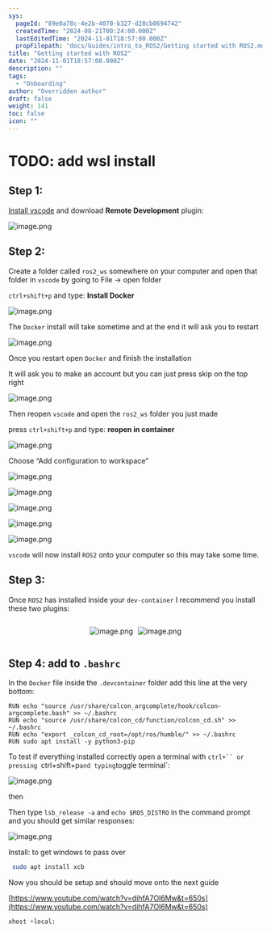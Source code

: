 ```yaml
---
sys:
  pageId: "89e0a78c-4e2b-4070-b327-d28cb0694742"
  createdTime: "2024-08-21T00:24:00.000Z"
  lastEditedTime: "2024-11-01T18:57:00.000Z"
  propFilepath: "docs/Guides/intro_to_ROS2/Getting started with ROS2.md"
title: "Getting started with ROS2"
date: "2024-11-01T18:57:00.000Z"
description: ""
tags:
  - "Onboarding"
author: "Overridden author"
draft: false
weight: 141
toc: false
icon: ""
---
```


# TODO: add wsl install

## Step 1:

[Install vscode](https://code.visualstudio.com/download) and download **Remote Development** plugin:

![image.png](https://prod-files-secure.s3.us-west-2.amazonaws.com/d518164a-d88e-44d1-a4ee-3adb3bd8bce0/efb52993-1881-4a40-b95e-6f020334f022/image.png?X-Amz-Algorithm=AWS4-HMAC-SHA256&X-Amz-Content-Sha256=UNSIGNED-PAYLOAD&X-Amz-Credential=ASIAZI2LB466SPPQGGV7%2F20250210%2Fus-west-2%2Fs3%2Faws4_request&X-Amz-Date=20250210T081121Z&X-Amz-Expires=3600&X-Amz-Security-Token=IQoJb3JpZ2luX2VjEKD%2F%2F%2F%2F%2F%2F%2F%2F%2F%2FwEaCXVzLXdlc3QtMiJGMEQCIBtpKkKQjjaRzzYgw0NgBUBJwoHiFkH1hZ57H1%2FYj8KNAiB62SMKTLLbtL8M9QLOZ2tcPado97Hp3fJPJR%2Bz9HCUUCqIBAi5%2F%2F%2F%2F%2F%2F%2F%2F%2F%2F8BEAAaDDYzNzQyMzE4MzgwNSIMdA2eqACCpy3%2Fp1UaKtwDVQKHc5bKpp%2BWdv6e1QQUWBCDi2Yv5Pl0TcLz%2FsVrP0ieas7ChKGXwGbkJv1Z9XC3WPANzPD54p4V3AzHwEXruvMYg83Y0M4rXcHdgzia%2FBXw%2FObGy3j%2BYO5ZURoyPk08UA34u5DooDmRYjOdklpWopbk1ATyeOBNUG1XMFM80i%2BnrLKO4CpWrgRSmLxjqPeBqfNPp%2BejN3W7opBl%2FaZcr35yotLG2%2BQDT%2BTTxz%2Fk49ZXj%2Brc368jyLszI3nqVBoZX%2FcO90m6yh%2FVDnNy%2FgKEKLA22Q%2F6Jv9tvcQDg5%2FexBMoB5%2FzO5bMN5bKaPxW%2BPlSxeUsjl4r7w%2FxB%2FT5qgiqPJNN0bgwgm304iEq86gw9%2FivuaJqm14edmlTGSv36ZminmvoejPIOorIKvtx4%2Ff3dmmAjrslf%2BnXoLzKG5czK5C0cgaatO%2B4KqXAb8ki69JsMBEqBDjKzYBCIONiErUPsuIyo5pHXYHLYAi43cqV0StghbEGE7MS4hqcUl3H6rj7Zotb%2FvS1B2BtZlsCrt%2Be%2FEDFs6RMZT5KeFoii7acnosrd6nrur4RMgrlO2qi3gMAIHOWptWQrrehR0iATXpM35l6caO07Nle6tHniYWnUcoAnFbcMQL3gMZxkMAw%2B9imvQY6pgFMicV9BS3gj5Kr3L5Fx9ohIE2Ypt7%2FDjOdP5Lxo1AG%2FNOhj2XZN6HjQ%2BY2UJX0q8NRCVP0PGn0PsPfLYKSFGndmrimbcr4kv2%2Fdq%2BNvDsieYR53ZBLdoW8f2y97ZDQxXkSOV%2B%2FXck%2FT3seQNUAtmi0H8AphZxV4KvvPCQ9KmrxEs8trHAGp8Utzahf%2FMuzMDfxFbPSvB8zd3GkeHRvofvSFoBQ2c0u&X-Amz-Signature=e952c92c3836ad16c197e82456e7a280633e9d3eb9384cbae482c368bb3ce971&X-Amz-SignedHeaders=host&x-id=GetObject)

## Step 2:

Create a folder called `ros2_ws` somewhere on your computer and open that folder in `vscode` by going to File → open folder 

`ctrl+shift+p` and type: **Install Docker**

![image.png](https://prod-files-secure.s3.us-west-2.amazonaws.com/d518164a-d88e-44d1-a4ee-3adb3bd8bce0/2269dc0e-1cd5-47ff-bceb-c04ad9b2eab0/image.png?X-Amz-Algorithm=AWS4-HMAC-SHA256&X-Amz-Content-Sha256=UNSIGNED-PAYLOAD&X-Amz-Credential=ASIAZI2LB466SPPQGGV7%2F20250210%2Fus-west-2%2Fs3%2Faws4_request&X-Amz-Date=20250210T081121Z&X-Amz-Expires=3600&X-Amz-Security-Token=IQoJb3JpZ2luX2VjEKD%2F%2F%2F%2F%2F%2F%2F%2F%2F%2FwEaCXVzLXdlc3QtMiJGMEQCIBtpKkKQjjaRzzYgw0NgBUBJwoHiFkH1hZ57H1%2FYj8KNAiB62SMKTLLbtL8M9QLOZ2tcPado97Hp3fJPJR%2Bz9HCUUCqIBAi5%2F%2F%2F%2F%2F%2F%2F%2F%2F%2F8BEAAaDDYzNzQyMzE4MzgwNSIMdA2eqACCpy3%2Fp1UaKtwDVQKHc5bKpp%2BWdv6e1QQUWBCDi2Yv5Pl0TcLz%2FsVrP0ieas7ChKGXwGbkJv1Z9XC3WPANzPD54p4V3AzHwEXruvMYg83Y0M4rXcHdgzia%2FBXw%2FObGy3j%2BYO5ZURoyPk08UA34u5DooDmRYjOdklpWopbk1ATyeOBNUG1XMFM80i%2BnrLKO4CpWrgRSmLxjqPeBqfNPp%2BejN3W7opBl%2FaZcr35yotLG2%2BQDT%2BTTxz%2Fk49ZXj%2Brc368jyLszI3nqVBoZX%2FcO90m6yh%2FVDnNy%2FgKEKLA22Q%2F6Jv9tvcQDg5%2FexBMoB5%2FzO5bMN5bKaPxW%2BPlSxeUsjl4r7w%2FxB%2FT5qgiqPJNN0bgwgm304iEq86gw9%2FivuaJqm14edmlTGSv36ZminmvoejPIOorIKvtx4%2Ff3dmmAjrslf%2BnXoLzKG5czK5C0cgaatO%2B4KqXAb8ki69JsMBEqBDjKzYBCIONiErUPsuIyo5pHXYHLYAi43cqV0StghbEGE7MS4hqcUl3H6rj7Zotb%2FvS1B2BtZlsCrt%2Be%2FEDFs6RMZT5KeFoii7acnosrd6nrur4RMgrlO2qi3gMAIHOWptWQrrehR0iATXpM35l6caO07Nle6tHniYWnUcoAnFbcMQL3gMZxkMAw%2B9imvQY6pgFMicV9BS3gj5Kr3L5Fx9ohIE2Ypt7%2FDjOdP5Lxo1AG%2FNOhj2XZN6HjQ%2BY2UJX0q8NRCVP0PGn0PsPfLYKSFGndmrimbcr4kv2%2Fdq%2BNvDsieYR53ZBLdoW8f2y97ZDQxXkSOV%2B%2FXck%2FT3seQNUAtmi0H8AphZxV4KvvPCQ9KmrxEs8trHAGp8Utzahf%2FMuzMDfxFbPSvB8zd3GkeHRvofvSFoBQ2c0u&X-Amz-Signature=999903a39b9032e4084fb9f663219946560ce856baf335a4f5d33170ac3c1e17&X-Amz-SignedHeaders=host&x-id=GetObject)

The `Docker` install will take sometime and at the end it will ask you to restart

![image.png](https://prod-files-secure.s3.us-west-2.amazonaws.com/d518164a-d88e-44d1-a4ee-3adb3bd8bce0/ed233f78-be33-4b1f-b89c-9c346c0e961e/image.png?X-Amz-Algorithm=AWS4-HMAC-SHA256&X-Amz-Content-Sha256=UNSIGNED-PAYLOAD&X-Amz-Credential=ASIAZI2LB466SPPQGGV7%2F20250210%2Fus-west-2%2Fs3%2Faws4_request&X-Amz-Date=20250210T081121Z&X-Amz-Expires=3600&X-Amz-Security-Token=IQoJb3JpZ2luX2VjEKD%2F%2F%2F%2F%2F%2F%2F%2F%2F%2FwEaCXVzLXdlc3QtMiJGMEQCIBtpKkKQjjaRzzYgw0NgBUBJwoHiFkH1hZ57H1%2FYj8KNAiB62SMKTLLbtL8M9QLOZ2tcPado97Hp3fJPJR%2Bz9HCUUCqIBAi5%2F%2F%2F%2F%2F%2F%2F%2F%2F%2F8BEAAaDDYzNzQyMzE4MzgwNSIMdA2eqACCpy3%2Fp1UaKtwDVQKHc5bKpp%2BWdv6e1QQUWBCDi2Yv5Pl0TcLz%2FsVrP0ieas7ChKGXwGbkJv1Z9XC3WPANzPD54p4V3AzHwEXruvMYg83Y0M4rXcHdgzia%2FBXw%2FObGy3j%2BYO5ZURoyPk08UA34u5DooDmRYjOdklpWopbk1ATyeOBNUG1XMFM80i%2BnrLKO4CpWrgRSmLxjqPeBqfNPp%2BejN3W7opBl%2FaZcr35yotLG2%2BQDT%2BTTxz%2Fk49ZXj%2Brc368jyLszI3nqVBoZX%2FcO90m6yh%2FVDnNy%2FgKEKLA22Q%2F6Jv9tvcQDg5%2FexBMoB5%2FzO5bMN5bKaPxW%2BPlSxeUsjl4r7w%2FxB%2FT5qgiqPJNN0bgwgm304iEq86gw9%2FivuaJqm14edmlTGSv36ZminmvoejPIOorIKvtx4%2Ff3dmmAjrslf%2BnXoLzKG5czK5C0cgaatO%2B4KqXAb8ki69JsMBEqBDjKzYBCIONiErUPsuIyo5pHXYHLYAi43cqV0StghbEGE7MS4hqcUl3H6rj7Zotb%2FvS1B2BtZlsCrt%2Be%2FEDFs6RMZT5KeFoii7acnosrd6nrur4RMgrlO2qi3gMAIHOWptWQrrehR0iATXpM35l6caO07Nle6tHniYWnUcoAnFbcMQL3gMZxkMAw%2B9imvQY6pgFMicV9BS3gj5Kr3L5Fx9ohIE2Ypt7%2FDjOdP5Lxo1AG%2FNOhj2XZN6HjQ%2BY2UJX0q8NRCVP0PGn0PsPfLYKSFGndmrimbcr4kv2%2Fdq%2BNvDsieYR53ZBLdoW8f2y97ZDQxXkSOV%2B%2FXck%2FT3seQNUAtmi0H8AphZxV4KvvPCQ9KmrxEs8trHAGp8Utzahf%2FMuzMDfxFbPSvB8zd3GkeHRvofvSFoBQ2c0u&X-Amz-Signature=0f584b1f497df948e1656c6f2a934d7eab761297510644e25e69869ec9e518d2&X-Amz-SignedHeaders=host&x-id=GetObject)

Once you restart open `Docker` and finish the installation

It will ask you to make an account but you can just press skip on the top right

![image.png](https://prod-files-secure.s3.us-west-2.amazonaws.com/d518164a-d88e-44d1-a4ee-3adb3bd8bce0/21010ad9-1659-4fd9-9f59-9932a09b2a3d/image.png?X-Amz-Algorithm=AWS4-HMAC-SHA256&X-Amz-Content-Sha256=UNSIGNED-PAYLOAD&X-Amz-Credential=ASIAZI2LB466SPPQGGV7%2F20250210%2Fus-west-2%2Fs3%2Faws4_request&X-Amz-Date=20250210T081121Z&X-Amz-Expires=3600&X-Amz-Security-Token=IQoJb3JpZ2luX2VjEKD%2F%2F%2F%2F%2F%2F%2F%2F%2F%2FwEaCXVzLXdlc3QtMiJGMEQCIBtpKkKQjjaRzzYgw0NgBUBJwoHiFkH1hZ57H1%2FYj8KNAiB62SMKTLLbtL8M9QLOZ2tcPado97Hp3fJPJR%2Bz9HCUUCqIBAi5%2F%2F%2F%2F%2F%2F%2F%2F%2F%2F8BEAAaDDYzNzQyMzE4MzgwNSIMdA2eqACCpy3%2Fp1UaKtwDVQKHc5bKpp%2BWdv6e1QQUWBCDi2Yv5Pl0TcLz%2FsVrP0ieas7ChKGXwGbkJv1Z9XC3WPANzPD54p4V3AzHwEXruvMYg83Y0M4rXcHdgzia%2FBXw%2FObGy3j%2BYO5ZURoyPk08UA34u5DooDmRYjOdklpWopbk1ATyeOBNUG1XMFM80i%2BnrLKO4CpWrgRSmLxjqPeBqfNPp%2BejN3W7opBl%2FaZcr35yotLG2%2BQDT%2BTTxz%2Fk49ZXj%2Brc368jyLszI3nqVBoZX%2FcO90m6yh%2FVDnNy%2FgKEKLA22Q%2F6Jv9tvcQDg5%2FexBMoB5%2FzO5bMN5bKaPxW%2BPlSxeUsjl4r7w%2FxB%2FT5qgiqPJNN0bgwgm304iEq86gw9%2FivuaJqm14edmlTGSv36ZminmvoejPIOorIKvtx4%2Ff3dmmAjrslf%2BnXoLzKG5czK5C0cgaatO%2B4KqXAb8ki69JsMBEqBDjKzYBCIONiErUPsuIyo5pHXYHLYAi43cqV0StghbEGE7MS4hqcUl3H6rj7Zotb%2FvS1B2BtZlsCrt%2Be%2FEDFs6RMZT5KeFoii7acnosrd6nrur4RMgrlO2qi3gMAIHOWptWQrrehR0iATXpM35l6caO07Nle6tHniYWnUcoAnFbcMQL3gMZxkMAw%2B9imvQY6pgFMicV9BS3gj5Kr3L5Fx9ohIE2Ypt7%2FDjOdP5Lxo1AG%2FNOhj2XZN6HjQ%2BY2UJX0q8NRCVP0PGn0PsPfLYKSFGndmrimbcr4kv2%2Fdq%2BNvDsieYR53ZBLdoW8f2y97ZDQxXkSOV%2B%2FXck%2FT3seQNUAtmi0H8AphZxV4KvvPCQ9KmrxEs8trHAGp8Utzahf%2FMuzMDfxFbPSvB8zd3GkeHRvofvSFoBQ2c0u&X-Amz-Signature=2ced7dfb2fdd5ba19fd7de7dfb6fc49aac5d0ac72856c10a7c8fef007148ce24&X-Amz-SignedHeaders=host&x-id=GetObject)

Then reopen `vscode` and open the `ros2_ws` folder you just made

press `ctrl+shift+p` and type: **reopen in container**

![image.png](https://prod-files-secure.s3.us-west-2.amazonaws.com/d518164a-d88e-44d1-a4ee-3adb3bd8bce0/4e93b8c2-41ad-488c-8095-c74205196118/image.png?X-Amz-Algorithm=AWS4-HMAC-SHA256&X-Amz-Content-Sha256=UNSIGNED-PAYLOAD&X-Amz-Credential=ASIAZI2LB466SPPQGGV7%2F20250210%2Fus-west-2%2Fs3%2Faws4_request&X-Amz-Date=20250210T081121Z&X-Amz-Expires=3600&X-Amz-Security-Token=IQoJb3JpZ2luX2VjEKD%2F%2F%2F%2F%2F%2F%2F%2F%2F%2FwEaCXVzLXdlc3QtMiJGMEQCIBtpKkKQjjaRzzYgw0NgBUBJwoHiFkH1hZ57H1%2FYj8KNAiB62SMKTLLbtL8M9QLOZ2tcPado97Hp3fJPJR%2Bz9HCUUCqIBAi5%2F%2F%2F%2F%2F%2F%2F%2F%2F%2F8BEAAaDDYzNzQyMzE4MzgwNSIMdA2eqACCpy3%2Fp1UaKtwDVQKHc5bKpp%2BWdv6e1QQUWBCDi2Yv5Pl0TcLz%2FsVrP0ieas7ChKGXwGbkJv1Z9XC3WPANzPD54p4V3AzHwEXruvMYg83Y0M4rXcHdgzia%2FBXw%2FObGy3j%2BYO5ZURoyPk08UA34u5DooDmRYjOdklpWopbk1ATyeOBNUG1XMFM80i%2BnrLKO4CpWrgRSmLxjqPeBqfNPp%2BejN3W7opBl%2FaZcr35yotLG2%2BQDT%2BTTxz%2Fk49ZXj%2Brc368jyLszI3nqVBoZX%2FcO90m6yh%2FVDnNy%2FgKEKLA22Q%2F6Jv9tvcQDg5%2FexBMoB5%2FzO5bMN5bKaPxW%2BPlSxeUsjl4r7w%2FxB%2FT5qgiqPJNN0bgwgm304iEq86gw9%2FivuaJqm14edmlTGSv36ZminmvoejPIOorIKvtx4%2Ff3dmmAjrslf%2BnXoLzKG5czK5C0cgaatO%2B4KqXAb8ki69JsMBEqBDjKzYBCIONiErUPsuIyo5pHXYHLYAi43cqV0StghbEGE7MS4hqcUl3H6rj7Zotb%2FvS1B2BtZlsCrt%2Be%2FEDFs6RMZT5KeFoii7acnosrd6nrur4RMgrlO2qi3gMAIHOWptWQrrehR0iATXpM35l6caO07Nle6tHniYWnUcoAnFbcMQL3gMZxkMAw%2B9imvQY6pgFMicV9BS3gj5Kr3L5Fx9ohIE2Ypt7%2FDjOdP5Lxo1AG%2FNOhj2XZN6HjQ%2BY2UJX0q8NRCVP0PGn0PsPfLYKSFGndmrimbcr4kv2%2Fdq%2BNvDsieYR53ZBLdoW8f2y97ZDQxXkSOV%2B%2FXck%2FT3seQNUAtmi0H8AphZxV4KvvPCQ9KmrxEs8trHAGp8Utzahf%2FMuzMDfxFbPSvB8zd3GkeHRvofvSFoBQ2c0u&X-Amz-Signature=562aa694063ed4c51e45af82cfacbae618d5881341cefdacc3c0800523c0850b&X-Amz-SignedHeaders=host&x-id=GetObject)

Choose “Add configuration to workspace”

![image.png](https://prod-files-secure.s3.us-west-2.amazonaws.com/d518164a-d88e-44d1-a4ee-3adb3bd8bce0/9560b282-5060-4989-ba37-97e7b2c22476/image.png?X-Amz-Algorithm=AWS4-HMAC-SHA256&X-Amz-Content-Sha256=UNSIGNED-PAYLOAD&X-Amz-Credential=ASIAZI2LB466SPPQGGV7%2F20250210%2Fus-west-2%2Fs3%2Faws4_request&X-Amz-Date=20250210T081121Z&X-Amz-Expires=3600&X-Amz-Security-Token=IQoJb3JpZ2luX2VjEKD%2F%2F%2F%2F%2F%2F%2F%2F%2F%2FwEaCXVzLXdlc3QtMiJGMEQCIBtpKkKQjjaRzzYgw0NgBUBJwoHiFkH1hZ57H1%2FYj8KNAiB62SMKTLLbtL8M9QLOZ2tcPado97Hp3fJPJR%2Bz9HCUUCqIBAi5%2F%2F%2F%2F%2F%2F%2F%2F%2F%2F8BEAAaDDYzNzQyMzE4MzgwNSIMdA2eqACCpy3%2Fp1UaKtwDVQKHc5bKpp%2BWdv6e1QQUWBCDi2Yv5Pl0TcLz%2FsVrP0ieas7ChKGXwGbkJv1Z9XC3WPANzPD54p4V3AzHwEXruvMYg83Y0M4rXcHdgzia%2FBXw%2FObGy3j%2BYO5ZURoyPk08UA34u5DooDmRYjOdklpWopbk1ATyeOBNUG1XMFM80i%2BnrLKO4CpWrgRSmLxjqPeBqfNPp%2BejN3W7opBl%2FaZcr35yotLG2%2BQDT%2BTTxz%2Fk49ZXj%2Brc368jyLszI3nqVBoZX%2FcO90m6yh%2FVDnNy%2FgKEKLA22Q%2F6Jv9tvcQDg5%2FexBMoB5%2FzO5bMN5bKaPxW%2BPlSxeUsjl4r7w%2FxB%2FT5qgiqPJNN0bgwgm304iEq86gw9%2FivuaJqm14edmlTGSv36ZminmvoejPIOorIKvtx4%2Ff3dmmAjrslf%2BnXoLzKG5czK5C0cgaatO%2B4KqXAb8ki69JsMBEqBDjKzYBCIONiErUPsuIyo5pHXYHLYAi43cqV0StghbEGE7MS4hqcUl3H6rj7Zotb%2FvS1B2BtZlsCrt%2Be%2FEDFs6RMZT5KeFoii7acnosrd6nrur4RMgrlO2qi3gMAIHOWptWQrrehR0iATXpM35l6caO07Nle6tHniYWnUcoAnFbcMQL3gMZxkMAw%2B9imvQY6pgFMicV9BS3gj5Kr3L5Fx9ohIE2Ypt7%2FDjOdP5Lxo1AG%2FNOhj2XZN6HjQ%2BY2UJX0q8NRCVP0PGn0PsPfLYKSFGndmrimbcr4kv2%2Fdq%2BNvDsieYR53ZBLdoW8f2y97ZDQxXkSOV%2B%2FXck%2FT3seQNUAtmi0H8AphZxV4KvvPCQ9KmrxEs8trHAGp8Utzahf%2FMuzMDfxFbPSvB8zd3GkeHRvofvSFoBQ2c0u&X-Amz-Signature=5b400c359917f4076e11d556185ec476195d24d64e5e660628c0dc2ba99c813a&X-Amz-SignedHeaders=host&x-id=GetObject)

![image.png](https://prod-files-secure.s3.us-west-2.amazonaws.com/d518164a-d88e-44d1-a4ee-3adb3bd8bce0/2ee63f81-886b-48e8-a553-dc6e5eac99e4/image.png?X-Amz-Algorithm=AWS4-HMAC-SHA256&X-Amz-Content-Sha256=UNSIGNED-PAYLOAD&X-Amz-Credential=ASIAZI2LB466SPPQGGV7%2F20250210%2Fus-west-2%2Fs3%2Faws4_request&X-Amz-Date=20250210T081121Z&X-Amz-Expires=3600&X-Amz-Security-Token=IQoJb3JpZ2luX2VjEKD%2F%2F%2F%2F%2F%2F%2F%2F%2F%2FwEaCXVzLXdlc3QtMiJGMEQCIBtpKkKQjjaRzzYgw0NgBUBJwoHiFkH1hZ57H1%2FYj8KNAiB62SMKTLLbtL8M9QLOZ2tcPado97Hp3fJPJR%2Bz9HCUUCqIBAi5%2F%2F%2F%2F%2F%2F%2F%2F%2F%2F8BEAAaDDYzNzQyMzE4MzgwNSIMdA2eqACCpy3%2Fp1UaKtwDVQKHc5bKpp%2BWdv6e1QQUWBCDi2Yv5Pl0TcLz%2FsVrP0ieas7ChKGXwGbkJv1Z9XC3WPANzPD54p4V3AzHwEXruvMYg83Y0M4rXcHdgzia%2FBXw%2FObGy3j%2BYO5ZURoyPk08UA34u5DooDmRYjOdklpWopbk1ATyeOBNUG1XMFM80i%2BnrLKO4CpWrgRSmLxjqPeBqfNPp%2BejN3W7opBl%2FaZcr35yotLG2%2BQDT%2BTTxz%2Fk49ZXj%2Brc368jyLszI3nqVBoZX%2FcO90m6yh%2FVDnNy%2FgKEKLA22Q%2F6Jv9tvcQDg5%2FexBMoB5%2FzO5bMN5bKaPxW%2BPlSxeUsjl4r7w%2FxB%2FT5qgiqPJNN0bgwgm304iEq86gw9%2FivuaJqm14edmlTGSv36ZminmvoejPIOorIKvtx4%2Ff3dmmAjrslf%2BnXoLzKG5czK5C0cgaatO%2B4KqXAb8ki69JsMBEqBDjKzYBCIONiErUPsuIyo5pHXYHLYAi43cqV0StghbEGE7MS4hqcUl3H6rj7Zotb%2FvS1B2BtZlsCrt%2Be%2FEDFs6RMZT5KeFoii7acnosrd6nrur4RMgrlO2qi3gMAIHOWptWQrrehR0iATXpM35l6caO07Nle6tHniYWnUcoAnFbcMQL3gMZxkMAw%2B9imvQY6pgFMicV9BS3gj5Kr3L5Fx9ohIE2Ypt7%2FDjOdP5Lxo1AG%2FNOhj2XZN6HjQ%2BY2UJX0q8NRCVP0PGn0PsPfLYKSFGndmrimbcr4kv2%2Fdq%2BNvDsieYR53ZBLdoW8f2y97ZDQxXkSOV%2B%2FXck%2FT3seQNUAtmi0H8AphZxV4KvvPCQ9KmrxEs8trHAGp8Utzahf%2FMuzMDfxFbPSvB8zd3GkeHRvofvSFoBQ2c0u&X-Amz-Signature=f9e4eb35361d5b8583c846b033ba6ceba10ccdf695764d5027a0f125ccdcc9c0&X-Amz-SignedHeaders=host&x-id=GetObject)

![image.png](https://prod-files-secure.s3.us-west-2.amazonaws.com/d518164a-d88e-44d1-a4ee-3adb3bd8bce0/ae1580b2-b048-407e-aed9-b584224a7a04/image.png?X-Amz-Algorithm=AWS4-HMAC-SHA256&X-Amz-Content-Sha256=UNSIGNED-PAYLOAD&X-Amz-Credential=ASIAZI2LB466SPPQGGV7%2F20250210%2Fus-west-2%2Fs3%2Faws4_request&X-Amz-Date=20250210T081121Z&X-Amz-Expires=3600&X-Amz-Security-Token=IQoJb3JpZ2luX2VjEKD%2F%2F%2F%2F%2F%2F%2F%2F%2F%2FwEaCXVzLXdlc3QtMiJGMEQCIBtpKkKQjjaRzzYgw0NgBUBJwoHiFkH1hZ57H1%2FYj8KNAiB62SMKTLLbtL8M9QLOZ2tcPado97Hp3fJPJR%2Bz9HCUUCqIBAi5%2F%2F%2F%2F%2F%2F%2F%2F%2F%2F8BEAAaDDYzNzQyMzE4MzgwNSIMdA2eqACCpy3%2Fp1UaKtwDVQKHc5bKpp%2BWdv6e1QQUWBCDi2Yv5Pl0TcLz%2FsVrP0ieas7ChKGXwGbkJv1Z9XC3WPANzPD54p4V3AzHwEXruvMYg83Y0M4rXcHdgzia%2FBXw%2FObGy3j%2BYO5ZURoyPk08UA34u5DooDmRYjOdklpWopbk1ATyeOBNUG1XMFM80i%2BnrLKO4CpWrgRSmLxjqPeBqfNPp%2BejN3W7opBl%2FaZcr35yotLG2%2BQDT%2BTTxz%2Fk49ZXj%2Brc368jyLszI3nqVBoZX%2FcO90m6yh%2FVDnNy%2FgKEKLA22Q%2F6Jv9tvcQDg5%2FexBMoB5%2FzO5bMN5bKaPxW%2BPlSxeUsjl4r7w%2FxB%2FT5qgiqPJNN0bgwgm304iEq86gw9%2FivuaJqm14edmlTGSv36ZminmvoejPIOorIKvtx4%2Ff3dmmAjrslf%2BnXoLzKG5czK5C0cgaatO%2B4KqXAb8ki69JsMBEqBDjKzYBCIONiErUPsuIyo5pHXYHLYAi43cqV0StghbEGE7MS4hqcUl3H6rj7Zotb%2FvS1B2BtZlsCrt%2Be%2FEDFs6RMZT5KeFoii7acnosrd6nrur4RMgrlO2qi3gMAIHOWptWQrrehR0iATXpM35l6caO07Nle6tHniYWnUcoAnFbcMQL3gMZxkMAw%2B9imvQY6pgFMicV9BS3gj5Kr3L5Fx9ohIE2Ypt7%2FDjOdP5Lxo1AG%2FNOhj2XZN6HjQ%2BY2UJX0q8NRCVP0PGn0PsPfLYKSFGndmrimbcr4kv2%2Fdq%2BNvDsieYR53ZBLdoW8f2y97ZDQxXkSOV%2B%2FXck%2FT3seQNUAtmi0H8AphZxV4KvvPCQ9KmrxEs8trHAGp8Utzahf%2FMuzMDfxFbPSvB8zd3GkeHRvofvSFoBQ2c0u&X-Amz-Signature=34400b96bc56699a1d10e1772bf1a1c32d594c61d020fda7730f3219d4bd517b&X-Amz-SignedHeaders=host&x-id=GetObject)

![image.png](https://prod-files-secure.s3.us-west-2.amazonaws.com/d518164a-d88e-44d1-a4ee-3adb3bd8bce0/53255b28-f75e-430f-b9e3-c0ac8577e42b/image.png?X-Amz-Algorithm=AWS4-HMAC-SHA256&X-Amz-Content-Sha256=UNSIGNED-PAYLOAD&X-Amz-Credential=ASIAZI2LB466SPPQGGV7%2F20250210%2Fus-west-2%2Fs3%2Faws4_request&X-Amz-Date=20250210T081121Z&X-Amz-Expires=3600&X-Amz-Security-Token=IQoJb3JpZ2luX2VjEKD%2F%2F%2F%2F%2F%2F%2F%2F%2F%2FwEaCXVzLXdlc3QtMiJGMEQCIBtpKkKQjjaRzzYgw0NgBUBJwoHiFkH1hZ57H1%2FYj8KNAiB62SMKTLLbtL8M9QLOZ2tcPado97Hp3fJPJR%2Bz9HCUUCqIBAi5%2F%2F%2F%2F%2F%2F%2F%2F%2F%2F8BEAAaDDYzNzQyMzE4MzgwNSIMdA2eqACCpy3%2Fp1UaKtwDVQKHc5bKpp%2BWdv6e1QQUWBCDi2Yv5Pl0TcLz%2FsVrP0ieas7ChKGXwGbkJv1Z9XC3WPANzPD54p4V3AzHwEXruvMYg83Y0M4rXcHdgzia%2FBXw%2FObGy3j%2BYO5ZURoyPk08UA34u5DooDmRYjOdklpWopbk1ATyeOBNUG1XMFM80i%2BnrLKO4CpWrgRSmLxjqPeBqfNPp%2BejN3W7opBl%2FaZcr35yotLG2%2BQDT%2BTTxz%2Fk49ZXj%2Brc368jyLszI3nqVBoZX%2FcO90m6yh%2FVDnNy%2FgKEKLA22Q%2F6Jv9tvcQDg5%2FexBMoB5%2FzO5bMN5bKaPxW%2BPlSxeUsjl4r7w%2FxB%2FT5qgiqPJNN0bgwgm304iEq86gw9%2FivuaJqm14edmlTGSv36ZminmvoejPIOorIKvtx4%2Ff3dmmAjrslf%2BnXoLzKG5czK5C0cgaatO%2B4KqXAb8ki69JsMBEqBDjKzYBCIONiErUPsuIyo5pHXYHLYAi43cqV0StghbEGE7MS4hqcUl3H6rj7Zotb%2FvS1B2BtZlsCrt%2Be%2FEDFs6RMZT5KeFoii7acnosrd6nrur4RMgrlO2qi3gMAIHOWptWQrrehR0iATXpM35l6caO07Nle6tHniYWnUcoAnFbcMQL3gMZxkMAw%2B9imvQY6pgFMicV9BS3gj5Kr3L5Fx9ohIE2Ypt7%2FDjOdP5Lxo1AG%2FNOhj2XZN6HjQ%2BY2UJX0q8NRCVP0PGn0PsPfLYKSFGndmrimbcr4kv2%2Fdq%2BNvDsieYR53ZBLdoW8f2y97ZDQxXkSOV%2B%2FXck%2FT3seQNUAtmi0H8AphZxV4KvvPCQ9KmrxEs8trHAGp8Utzahf%2FMuzMDfxFbPSvB8zd3GkeHRvofvSFoBQ2c0u&X-Amz-Signature=8b37e6a17b3edf550ecf358a784c6fdb728631deb3cdd8226a682c9b10618b53&X-Amz-SignedHeaders=host&x-id=GetObject)

![image.png](https://prod-files-secure.s3.us-west-2.amazonaws.com/d518164a-d88e-44d1-a4ee-3adb3bd8bce0/7c562767-5af9-4ffb-97d1-327bcdf4ee00/image.png?X-Amz-Algorithm=AWS4-HMAC-SHA256&X-Amz-Content-Sha256=UNSIGNED-PAYLOAD&X-Amz-Credential=ASIAZI2LB466SPPQGGV7%2F20250210%2Fus-west-2%2Fs3%2Faws4_request&X-Amz-Date=20250210T081121Z&X-Amz-Expires=3600&X-Amz-Security-Token=IQoJb3JpZ2luX2VjEKD%2F%2F%2F%2F%2F%2F%2F%2F%2F%2FwEaCXVzLXdlc3QtMiJGMEQCIBtpKkKQjjaRzzYgw0NgBUBJwoHiFkH1hZ57H1%2FYj8KNAiB62SMKTLLbtL8M9QLOZ2tcPado97Hp3fJPJR%2Bz9HCUUCqIBAi5%2F%2F%2F%2F%2F%2F%2F%2F%2F%2F8BEAAaDDYzNzQyMzE4MzgwNSIMdA2eqACCpy3%2Fp1UaKtwDVQKHc5bKpp%2BWdv6e1QQUWBCDi2Yv5Pl0TcLz%2FsVrP0ieas7ChKGXwGbkJv1Z9XC3WPANzPD54p4V3AzHwEXruvMYg83Y0M4rXcHdgzia%2FBXw%2FObGy3j%2BYO5ZURoyPk08UA34u5DooDmRYjOdklpWopbk1ATyeOBNUG1XMFM80i%2BnrLKO4CpWrgRSmLxjqPeBqfNPp%2BejN3W7opBl%2FaZcr35yotLG2%2BQDT%2BTTxz%2Fk49ZXj%2Brc368jyLszI3nqVBoZX%2FcO90m6yh%2FVDnNy%2FgKEKLA22Q%2F6Jv9tvcQDg5%2FexBMoB5%2FzO5bMN5bKaPxW%2BPlSxeUsjl4r7w%2FxB%2FT5qgiqPJNN0bgwgm304iEq86gw9%2FivuaJqm14edmlTGSv36ZminmvoejPIOorIKvtx4%2Ff3dmmAjrslf%2BnXoLzKG5czK5C0cgaatO%2B4KqXAb8ki69JsMBEqBDjKzYBCIONiErUPsuIyo5pHXYHLYAi43cqV0StghbEGE7MS4hqcUl3H6rj7Zotb%2FvS1B2BtZlsCrt%2Be%2FEDFs6RMZT5KeFoii7acnosrd6nrur4RMgrlO2qi3gMAIHOWptWQrrehR0iATXpM35l6caO07Nle6tHniYWnUcoAnFbcMQL3gMZxkMAw%2B9imvQY6pgFMicV9BS3gj5Kr3L5Fx9ohIE2Ypt7%2FDjOdP5Lxo1AG%2FNOhj2XZN6HjQ%2BY2UJX0q8NRCVP0PGn0PsPfLYKSFGndmrimbcr4kv2%2Fdq%2BNvDsieYR53ZBLdoW8f2y97ZDQxXkSOV%2B%2FXck%2FT3seQNUAtmi0H8AphZxV4KvvPCQ9KmrxEs8trHAGp8Utzahf%2FMuzMDfxFbPSvB8zd3GkeHRvofvSFoBQ2c0u&X-Amz-Signature=0223fda51982b10a4978875470c9066b015bccdca25ac631d41c8fd1e6d87edb&X-Amz-SignedHeaders=host&x-id=GetObject)

`vscode` will now install `ROS2` onto your computer so this may take some time.

## Step 3:

Once `ROS2` has installed inside your `dev-container` I recommend you install these two plugins:

<div style="display: flex;flex-direction: row; column-gap:10px; max-width: 630px;justify-content: center;">
<div>

![image.png](https://prod-files-secure.s3.us-west-2.amazonaws.com/d518164a-d88e-44d1-a4ee-3adb3bd8bce0/3fc3d550-5a54-4ba1-ba6b-faa01cdb7369/image.png?X-Amz-Algorithm=AWS4-HMAC-SHA256&X-Amz-Content-Sha256=UNSIGNED-PAYLOAD&X-Amz-Credential=ASIAZI2LB466SZCEFIV4%2F20250210%2Fus-west-2%2Fs3%2Faws4_request&X-Amz-Date=20250210T081123Z&X-Amz-Expires=3600&X-Amz-Security-Token=IQoJb3JpZ2luX2VjEKD%2F%2F%2F%2F%2F%2F%2F%2F%2F%2FwEaCXVzLXdlc3QtMiJGMEQCIExbV9chzjtPFDyPF7eIt7rD%2BYoMxxEp0Dcf%2B1qbsLj4AiBxIJpwlvx2jo2nogmOI%2F1Bkw9wsEJOdTIIaek9Vsmh2SqIBAi5%2F%2F%2F%2F%2F%2F%2F%2F%2F%2F8BEAAaDDYzNzQyMzE4MzgwNSIMRBhz6quEmSNV6bvnKtwDO0%2FV7cT2kSpTJzCFvNHRbkpzig5mypp5Xe7wFFhYqpZb5hgqv%2BxCwGg1kgsWpQK8zifHx8qSQvhC8K0oOd5msFbahrcWygGhCCF59bSaDGloEy6ys%2BzMi46RUN%2Btzy%2BmabEmUGFkKwyQoYwRJfG8yRsqf3Obu6ZywsHsXdAYz6a8CiEgqjW%2B2ToLs1oruhhoq%2B2hbTsDaly2cCzpfS%2FY%2BvCrJXFbjEqzdp8s1zwYeIwL2edfeikqqyeiNzLY3KOW7%2FIJ8cDV7kwTvj8HsWzq%2BYDFJJB1ffRU%2FEPzApQMu%2FijbUtIcQqfSlXWAwZ0z40fUCFXCidlMp3%2Bl5s%2BlKzEDArPorlzyfJ8rw4H6RmJYhjV6Tp1e%2F0VnyFiOp3ZVF3uJO9CiRMluHRt40JygI9zzTHKIk7zkKrGtBlf1DyHrQMcOZ5l9vax7mkKMd4j8RuVuy2I4tPcqDxu9adn2TXbLw3o%2F%2BZ6TmGpuE%2BpjcMm%2BBim9VVp8hDsVTX2s8rV9GcHGjavJTKh9oXVOBpyeoQGuctB%2Bg4sSnmiutijyrCArelYD9RWCRzfYDL%2FmyNjYk8ZcBuo%2FJdRqDRhcBn8UJhmdxg4Jl2y28sgq7UFX9LjEuFy8jm5atHlLttFD00wldqmvQY6pgF2awFvhbJVcRHFjz%2Fv30cklmp8GCqA0%2B7tltZJP1QglJ5f0JVhZ2sEH2Z8YM4h6jOc3jFk5ZDMjL0qlac5sOYom1pglTASQFtQTHq3YUwPq0%2F%2BD4Atl87DVcqk1HlPMkIsUEQL%2F3uptereNUcSmGVYbESfCbLhYQ8Hq68kXNDswG36zxviBMcgqaHMFyfgQjx%2FxmfD7KqAnl2glwirTgukNh0eRCG7&X-Amz-Signature=7a7a8958276ca65e706eca8d469ac29e63aa8a0893940fd296c980b6279f0f63&X-Amz-SignedHeaders=host&x-id=GetObject)

</div>
<div>

![image.png](https://prod-files-secure.s3.us-west-2.amazonaws.com/d518164a-d88e-44d1-a4ee-3adb3bd8bce0/d994cc66-13c2-4093-a5a3-f84cf4601a82/image.png?X-Amz-Algorithm=AWS4-HMAC-SHA256&X-Amz-Content-Sha256=UNSIGNED-PAYLOAD&X-Amz-Credential=ASIAZI2LB466UTQDRGQP%2F20250210%2Fus-west-2%2Fs3%2Faws4_request&X-Amz-Date=20250210T081124Z&X-Amz-Expires=3600&X-Amz-Security-Token=IQoJb3JpZ2luX2VjEKD%2F%2F%2F%2F%2F%2F%2F%2F%2F%2FwEaCXVzLXdlc3QtMiJGMEQCIFElgK%2FoPYo8vcQOgsJhlVdnSxBGtpyWnzqEm5gJnKExAiAzhpjftcWw0fvvxIcKBM0tEpXBQOK9aiOh2JZLLN6CBSqIBAi5%2F%2F%2F%2F%2F%2F%2F%2F%2F%2F8BEAAaDDYzNzQyMzE4MzgwNSIMl43lo2U7I7LoyxkNKtwDZ5yGhv8cNDisVGYau299hbjDsZAHjNyKyMZwz3yeK1hkcp5GJZBNoM3LefhCakiYurU%2BMAKFMb4cxeww%2Fdf%2F3X7hfRy0%2BySoMY2IxNqPQHIPXdv18c23nPBRBY7fAl3q%2FSlmFIWbMbTYkuSL%2BI0F3RFKFweEMGKCUFk%2BsuIEFwqI2QI0M74SxaFMZfX7%2F8Hmc2JWhOks9aS%2BHyErBoB6OdskCs2e0GcC17whvLlsvtZEvqRVBDRIsDC56KV9MtgcEQ8bKMjapi8Sm5aa56d8a8Tku%2FxnI2ntlUx%2FkI%2F9yzP%2Bjz3zP%2Bjnp3jOebCWirZcqSlOsQWYP4t1WSkUd6MCIDzp186w31zlDbKwtvx9eLQxSb0c2JR590IFM8On3Pg05QoQMExWZ%2F9emy1SdeOokFnE0UrcgydinQLpVpr%2BqzQVwmKBS%2FGcMoExy967wWwPOmYVqa2JOUardhm0WuJJkNjDxVrf1nlM9JUVwjHOmjHI8Eik0i8fDLITyBBjYbOLc60biVvLdQ%2F1q2IdE3Sg3dEXfkRwlDO4Zxqfjw9rOTL%2BN2dYaGI5oLu8GFABO370Qe8FLoS4KTyD%2BL0ceYeSItqgDHiydYQ3UxqUzzPggNDU0UorqCdd1QL4czcwt9mmvQY6pgF8nT%2Bwd0WDnVrBEMwIPX8%2FCCWY0imdfEXWhdVAqeLXXEgThJ7dtpL35s%2Fx2IL1z76YFTQr8bJwYQohjeoXR%2BtAFmddXrXmXjURI%2FRS%2F3EwdbCSVT1J0%2BkH5ItBcvViY4Br5ZBFguc79aECxDGb9vxR3D3m5kP1yUULr8py2Ct0w6C4qvJhM5n1hGGiCSs4hCw6InFwZDrcAs0hXySKLc3JAgMMRu1C&X-Amz-Signature=ac5054e61d2230574d2c75135a2b122329fd4f5eaf75fb2b439a03ccc9add795&X-Amz-SignedHeaders=host&x-id=GetObject)

</div>
</div>

## Step 4: add to `.bashrc`

In the `Docker` file inside the `.devcontainer` folder add this line at the very bottom: 

```docker
RUN echo "source /usr/share/colcon_argcomplete/hook/colcon-argcomplete.bash" >> ~/.bashrc
RUN echo "source /usr/share/colcon_cd/function/colcon_cd.sh" >> ~/.bashrc
RUN echo "export _colcon_cd_root=/opt/ros/humble/" >> ~/.bashrc
RUN sudo apt install -y python3-pip 
```

To test if everything installed correctly open a terminal with `ctrl+`` or pressing `ctrl+shift+p` and typing `toggle terminal`:

![image.png](https://prod-files-secure.s3.us-west-2.amazonaws.com/d518164a-d88e-44d1-a4ee-3adb3bd8bce0/6a4943d8-b04e-4c02-9a58-775f3384d1a5/image.png?X-Amz-Algorithm=AWS4-HMAC-SHA256&X-Amz-Content-Sha256=UNSIGNED-PAYLOAD&X-Amz-Credential=ASIAZI2LB466SPPQGGV7%2F20250210%2Fus-west-2%2Fs3%2Faws4_request&X-Amz-Date=20250210T081121Z&X-Amz-Expires=3600&X-Amz-Security-Token=IQoJb3JpZ2luX2VjEKD%2F%2F%2F%2F%2F%2F%2F%2F%2F%2FwEaCXVzLXdlc3QtMiJGMEQCIBtpKkKQjjaRzzYgw0NgBUBJwoHiFkH1hZ57H1%2FYj8KNAiB62SMKTLLbtL8M9QLOZ2tcPado97Hp3fJPJR%2Bz9HCUUCqIBAi5%2F%2F%2F%2F%2F%2F%2F%2F%2F%2F8BEAAaDDYzNzQyMzE4MzgwNSIMdA2eqACCpy3%2Fp1UaKtwDVQKHc5bKpp%2BWdv6e1QQUWBCDi2Yv5Pl0TcLz%2FsVrP0ieas7ChKGXwGbkJv1Z9XC3WPANzPD54p4V3AzHwEXruvMYg83Y0M4rXcHdgzia%2FBXw%2FObGy3j%2BYO5ZURoyPk08UA34u5DooDmRYjOdklpWopbk1ATyeOBNUG1XMFM80i%2BnrLKO4CpWrgRSmLxjqPeBqfNPp%2BejN3W7opBl%2FaZcr35yotLG2%2BQDT%2BTTxz%2Fk49ZXj%2Brc368jyLszI3nqVBoZX%2FcO90m6yh%2FVDnNy%2FgKEKLA22Q%2F6Jv9tvcQDg5%2FexBMoB5%2FzO5bMN5bKaPxW%2BPlSxeUsjl4r7w%2FxB%2FT5qgiqPJNN0bgwgm304iEq86gw9%2FivuaJqm14edmlTGSv36ZminmvoejPIOorIKvtx4%2Ff3dmmAjrslf%2BnXoLzKG5czK5C0cgaatO%2B4KqXAb8ki69JsMBEqBDjKzYBCIONiErUPsuIyo5pHXYHLYAi43cqV0StghbEGE7MS4hqcUl3H6rj7Zotb%2FvS1B2BtZlsCrt%2Be%2FEDFs6RMZT5KeFoii7acnosrd6nrur4RMgrlO2qi3gMAIHOWptWQrrehR0iATXpM35l6caO07Nle6tHniYWnUcoAnFbcMQL3gMZxkMAw%2B9imvQY6pgFMicV9BS3gj5Kr3L5Fx9ohIE2Ypt7%2FDjOdP5Lxo1AG%2FNOhj2XZN6HjQ%2BY2UJX0q8NRCVP0PGn0PsPfLYKSFGndmrimbcr4kv2%2Fdq%2BNvDsieYR53ZBLdoW8f2y97ZDQxXkSOV%2B%2FXck%2FT3seQNUAtmi0H8AphZxV4KvvPCQ9KmrxEs8trHAGp8Utzahf%2FMuzMDfxFbPSvB8zd3GkeHRvofvSFoBQ2c0u&X-Amz-Signature=43033827864a93066869533d1cc923546aefa9fa4c0500718cca4b59476bd2de&X-Amz-SignedHeaders=host&x-id=GetObject)

then 

Then type `lsb_release -a` and `echo $ROS_DISTRO` in the command prompt and you should get similar responses:

![image.png](https://prod-files-secure.s3.us-west-2.amazonaws.com/d518164a-d88e-44d1-a4ee-3adb3bd8bce0/3e635dec-a805-4e85-8b9e-d000e5b71a4e/image.png?X-Amz-Algorithm=AWS4-HMAC-SHA256&X-Amz-Content-Sha256=UNSIGNED-PAYLOAD&X-Amz-Credential=ASIAZI2LB466SPPQGGV7%2F20250210%2Fus-west-2%2Fs3%2Faws4_request&X-Amz-Date=20250210T081121Z&X-Amz-Expires=3600&X-Amz-Security-Token=IQoJb3JpZ2luX2VjEKD%2F%2F%2F%2F%2F%2F%2F%2F%2F%2FwEaCXVzLXdlc3QtMiJGMEQCIBtpKkKQjjaRzzYgw0NgBUBJwoHiFkH1hZ57H1%2FYj8KNAiB62SMKTLLbtL8M9QLOZ2tcPado97Hp3fJPJR%2Bz9HCUUCqIBAi5%2F%2F%2F%2F%2F%2F%2F%2F%2F%2F8BEAAaDDYzNzQyMzE4MzgwNSIMdA2eqACCpy3%2Fp1UaKtwDVQKHc5bKpp%2BWdv6e1QQUWBCDi2Yv5Pl0TcLz%2FsVrP0ieas7ChKGXwGbkJv1Z9XC3WPANzPD54p4V3AzHwEXruvMYg83Y0M4rXcHdgzia%2FBXw%2FObGy3j%2BYO5ZURoyPk08UA34u5DooDmRYjOdklpWopbk1ATyeOBNUG1XMFM80i%2BnrLKO4CpWrgRSmLxjqPeBqfNPp%2BejN3W7opBl%2FaZcr35yotLG2%2BQDT%2BTTxz%2Fk49ZXj%2Brc368jyLszI3nqVBoZX%2FcO90m6yh%2FVDnNy%2FgKEKLA22Q%2F6Jv9tvcQDg5%2FexBMoB5%2FzO5bMN5bKaPxW%2BPlSxeUsjl4r7w%2FxB%2FT5qgiqPJNN0bgwgm304iEq86gw9%2FivuaJqm14edmlTGSv36ZminmvoejPIOorIKvtx4%2Ff3dmmAjrslf%2BnXoLzKG5czK5C0cgaatO%2B4KqXAb8ki69JsMBEqBDjKzYBCIONiErUPsuIyo5pHXYHLYAi43cqV0StghbEGE7MS4hqcUl3H6rj7Zotb%2FvS1B2BtZlsCrt%2Be%2FEDFs6RMZT5KeFoii7acnosrd6nrur4RMgrlO2qi3gMAIHOWptWQrrehR0iATXpM35l6caO07Nle6tHniYWnUcoAnFbcMQL3gMZxkMAw%2B9imvQY6pgFMicV9BS3gj5Kr3L5Fx9ohIE2Ypt7%2FDjOdP5Lxo1AG%2FNOhj2XZN6HjQ%2BY2UJX0q8NRCVP0PGn0PsPfLYKSFGndmrimbcr4kv2%2Fdq%2BNvDsieYR53ZBLdoW8f2y97ZDQxXkSOV%2B%2FXck%2FT3seQNUAtmi0H8AphZxV4KvvPCQ9KmrxEs8trHAGp8Utzahf%2FMuzMDfxFbPSvB8zd3GkeHRvofvSFoBQ2c0u&X-Amz-Signature=eb0c0aedce3f9cf25a81691dbe44f0624f3fc17766c331ffd31f02486b5fd29e&X-Amz-SignedHeaders=host&x-id=GetObject)

Install:  to get windows to pass over

```bash
 sudo apt install xcb
```

Now you should be setup and should move onto the next guide 

[https://www.youtube.com/watch?v=dihfA7Ol6Mw&t=650s](https://www.youtube.com/watch?v=dihfA7Ol6Mw&t=650s)

```python
xhost +local:
```
